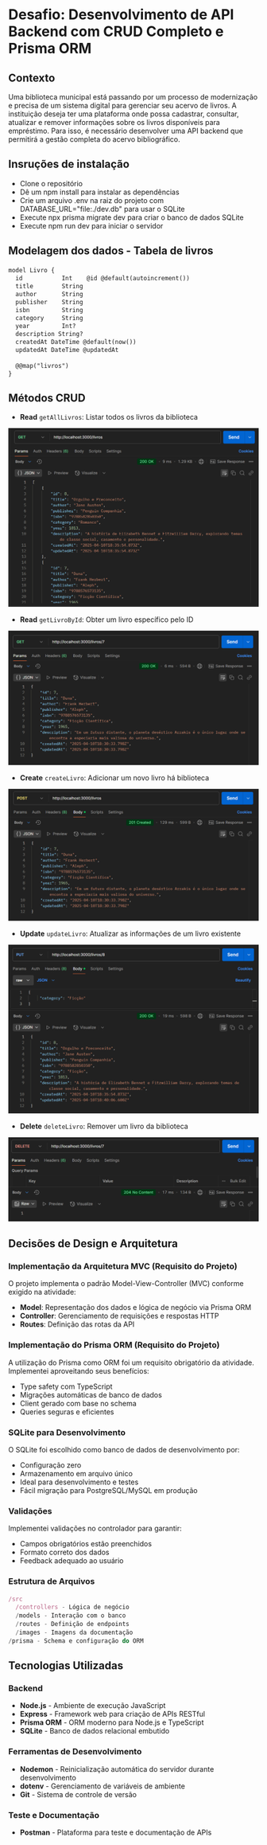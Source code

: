 # Desafio: Desenvolvimento de API Backend com CRUD Completo e Prisma ORM

## Contexto

Uma biblioteca municipal está passando por um processo de modernização e precisa de um sistema digital para gerenciar seu acervo de livros. A instituição deseja ter uma plataforma onde possa cadastrar, consultar, atualizar e remover informações sobre os livros disponíveis para empréstimo. Para isso, é necessário desenvolver uma API backend que permitirá a gestão completa do acervo bibliográfico.

## Insruções de instalação 

- Clone o repositório
- Dê um npm install para instalar as dependências
- Crie um arquivo .env na raiz do projeto com DATABASE_URL="file:./dev.db" para usar o SQLite
- Execute npx prisma migrate dev para criar o banco de dados SQLite
- Execute npm run dev para iniciar o servidor

## Modelagem dos dados - Tabela de livros

```prisma
model Livro {
  id           Int    @id @default(autoincrement())
  title        String
  author       String
  publisher    String
  isbn         String
  category     String
  year         Int?
  description String?
  createdAt DateTime @default(now())
  updatedAt DateTime @updatedAt

  @@map("livros")
}
```

## Métodos CRUD

- **Read** `getAllLivros`: Listar todos os livros da biblioteca

![Método getAll sendo aplicado no Postman](./src/images/metodo.getall.png)

- **Read** `getLivroById`: Obter um livro específico pelo ID

![Método getById sendo aplicado no Postman](./src/images/metodo.getbyid.png)

- **Create** `createLivro`: Adicionar um novo livro há biblioteca

![Método create sendo aplicado no Postman](./src/images/metodo.create.png)

- **Update** `updateLivro`: Atualizar as informações de um livro existente

![Método update sendo aplicado no Postman](./src/images/metodo.update.png)

- **Delete** `deleteLivro`: Remover um livro da biblioteca

![Método delete sendo aplicado no Postman](./src/images/metodo.delete.png)

## Decisões de Design e Arquitetura

### Implementação da Arquitetura MVC (Requisito do Projeto)
O projeto implementa o padrão Model-View-Controller (MVC) conforme exigido na atividade:
- **Model**: Representação dos dados e lógica de negócio via Prisma ORM
- **Controller**: Gerenciamento de requisições e respostas HTTP
- **Routes**: Definição das rotas da API

### Implementação do Prisma ORM (Requisito do Projeto)
A utilização do Prisma como ORM foi um requisito obrigatório da atividade. Implementei aproveitando seus benefícios:
- Type safety com TypeScript
- Migrações automáticas de banco de dados
- Client gerado com base no schema
- Queries seguras e eficientes

### SQLite para Desenvolvimento
O SQLite foi escolhido como banco de dados de desenvolvimento por:
- Configuração zero
- Armazenamento em arquivo único
- Ideal para desenvolvimento e testes
- Fácil migração para PostgreSQL/MySQL em produção

### Validações
Implementei validações no controlador para garantir:
- Campos obrigatórios estão preenchidos
- Formato correto dos dados
- Feedback adequado ao usuário

### Estrutura de Arquivos

```js
/src
  /controllers - Lógica de negócio
  /models - Interação com o banco
  /routes - Definição de endpoints
  /images - Imagens da documentação
/prisma - Schema e configuração do ORM
```
## Tecnologias Utilizadas

### Backend
- **Node.js** - Ambiente de execução JavaScript
- **Express** - Framework web para criação de APIs RESTful
- **Prisma ORM** - ORM moderno para Node.js e TypeScript
- **SQLite** - Banco de dados relacional embutido

### Ferramentas de Desenvolvimento
- **Nodemon** - Reinicialização automática do servidor durante desenvolvimento
- **dotenv** - Gerenciamento de variáveis de ambiente
- **Git** - Sistema de controle de versão

### Teste e Documentação
- **Postman** - Plataforma para teste e documentação de APIs
